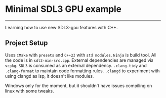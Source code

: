 # Minimal SDL3 GPU example
---

Learning how to use new SDL3-gpu features with C++.

## Project Setup
Uses `CMake` with `presets` and `C++23` with `std modules`. `Ninja` is build tool.
All the code is in `sdl3-min-src.cpp`.
External dependencies are managed via `vcpkg`. `SDL3` is consumed as an external dependency.
`.clang-tidy` and `.clang-format` to maintain code formatting rules.
`.clangd` to experiment with using clangd as lsp, it doesn't like modules.

Windows only for the moment, but it shouldn't have issues compiling on linux with some tweaks.